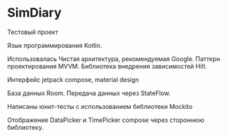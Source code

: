# SimDiary

Тестовый проект

Язык программирования Kotlin. 

Использовалась Чистая архитектура, рекомендуемая Google. 
Паттерн проектирования MVVM.
Библиотека внедрения зависимостей Hilt.

Интерфейс jetpack compose, material design

База данных Room.
Передача данных через StateFlow.

Написаны юнит-тесты с использованием библиотеки Mockito

Отображение DataPicker и TimePicker compose через стороннюю библиотеку.
